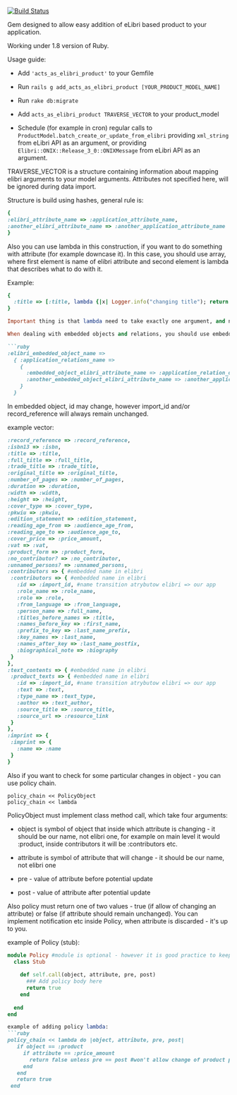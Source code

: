 [![Build Status](https://secure.travis-ci.org/elibri/acts_as_elibri_product.png?branch=master)](http://travis-ci.org/elibri/acts_as_elibri_product)

Gem designed to allow easy addition of eLibri based product to your application.

Working under 1.8 version of Ruby.

Usage guide:  

* Add `'acts_as_elibri_product'` to your Gemfile

* Run `rails g add_acts_as_elibri_product [YOUR_PRODUCT_MODEL_NAME]`

* Run `rake db:migrate`

* Add `acts_as_elibri_product TRAVERSE_VECTOR` to your product_model

* Schedule (for example in cron) regular calls to `ProductModel.batch_create_or_update_from_elibri` providing `xml_string` from eLibri API as an argument, or providing `Elibri::ONIX::Release_3_0::ONIXMessage` from eLibri API as an argument.

TRAVERSE_VECTOR is a structure containing information about mapping elibri arguments to your model arguments. Attributes not specified here, will be ignored during data import.

Structure is build using hashes, general rule is:  
```ruby
{
:elibri_attribute_name => :application_attribute_name,  
:another_elibri_attribute_name => :another_application_attribute_name
}
```

Also you can use lambda in this construction, if you want to do something with attribute (for example downcase it).
In this case, you should use array, where first element is name of elibri attribute and second element is lambda that describes what to do with it.

Example:
```ruby
{
  :title => [:title, lambda {|x| Logger.info("changing title"); return "#{x}_test"}]
} 

Important thing is that lambda need to take exactly one argument, and need to return final value of attribute to write into database.

When dealing with embedded objects and relations, you should use embedded hashes:  

```ruby
:elibri_embedded_object_name =>  
  { :application_relations_name =>    
    {  
      :embedded_object_elibri_attribute_name => :application_relation_object_attribute_name,  
      :another_embedded_object_elibri_attribute_name => :another_application_relation_object_attribute_name     
    }      
  }
```

In embedded object, id may change, however import_id and/or record_reference will always remain unchanged.
  
example vector:

```ruby
:record_reference => :record_reference,
:isbn13 => :isbn,
:title => :title,
:full_title => :full_title,
:trade_title => :trade_title,
:original_title => :original_title,
:number_of_pages => :number_of_pages,
:duration => :duration,
:width => :width,
:height => :height,
:cover_type => :cover_type,
:pkwiu => :pkwiu,
:edition_statement => :edition_statement,
:reading_age_from => :audience_age_from,
:reading_age_to => :audience_age_to,
:cover_price => :price_amount,
:vat => :vat,
:product_form => :product_form,
:no_contributor? => :no_contributor,
:unnamed_persons? => :unnamed_persons,
:contributors => { #embedded name in elibri
 :contributors => { #embedded name in elibri
   :id => :import_id, #name transition atrybutow elibri => our app
   :role_name => :role_name,
   :role => :role,
   :from_language => :from_language,
   :person_name => :full_name,
   :titles_before_names => :title,
   :names_before_key => :first_name,
   :prefix_to_key => :last_name_prefix,
   :key_names => :last_name,
   :names_after_key => :last_name_postfix,
   :biographical_note => :biography
 }
},
:text_contents => { #embedded name in elibri
 :product_texts => { #embedded name in elibri
   :id => :import_id, #name transition atrybutow elibri => our app
   :text => :text,
   :type_name => :text_type,
   :author => :text_author,
   :source_title => :source_title,
   :source_url => :resource_link
 }
},
:imprint => {
 :imprint => {
   :name => :name
 }
}
```

Also if you want to check for some particular changes in object - you can use policy chain.

```
policy_chain << PolicyObject
policy_chain << lambda
```

PolicyObject must implement class method call, which take four arguments:

* object is symbol of object that inside which attribute is changing - it should be our name, not elibri one, for example on main level it would :product, inside contributors it will be :contributors etc.

* attribute is symbol of attribute that will change - it should be our name, not elibri one

* pre - value of attribute before potential update

* post - value of attribute after potential update

Also policy must return one of two values - true (if allow of changing an attribute) or false (if attribute should remain unchanged). You can implement notification etc inside Policy, when attribute is discarded - it's up to you.

example of Policy (stub):
```ruby
module Policy #module is optional - however it is good practice to keep all policies in Policy module, and in subdirectory inside lib
  class Stub
  
    def self.call(object, attribute, pre, post)
      ### Add policy body here
      return true
    end
  
  end
end

example of adding policy lambda:
```ruby
policy_chain << lambda do |object, attribute, pre, post|
   if object == :product
     if attribute == :price_amount
       return false unless pre == post #won't allow change of product price
     end
   end
   return true
 end
```